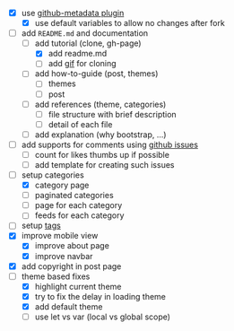- [x] use [github-metadata plugin](https://github.com/jekyll/github-metadata)
    - [x] use default variables to allow no changes after fork
- [ ] add `README.md` and documentation
    - [ ] add tutorial (clone, gh-page)
        - [x] add readme.md
        - [ ] add [gif](https://github.com/barryclark/jekyll-now/blob/master/images/jekyll-now-theme-screenshot.jpg) for cloning
    - [ ] add how-to-guide (post, themes) 
        - [ ] themes
        - [ ] post
    - [ ] add references (theme, categories) 
        - [ ] file structure with brief description
        - [ ] detail of each file
    - [ ] add explanation (why bootstrap, ...)
- [ ] add supports for comments using [github issues](http://ivanzuzak.info/2011/02/18/github-hosted-comments-for-github-hosted-blogs.html)
    - [ ] count for likes thumbs up if possible
    - [ ] add template for creating such issues
- [ ] setup categories
    - [x] category page 
    - [ ] paginated categories 
    - [ ] page for each category 
    - [ ] feeds for each category
- [ ] setup [ tags ](http://longqian.me/2017/02/09/github-jekyll-tag/)
- [x] improve mobile view 
    - [x] improve about page
    - [x] improve navbar
- [x] add copyright in post page
- [ ] theme based fixes
    - [x] highlight current theme
    - [x] try to fix the delay in loading theme
    - [x] add default theme
    - [ ] use let vs var (local vs global scope)